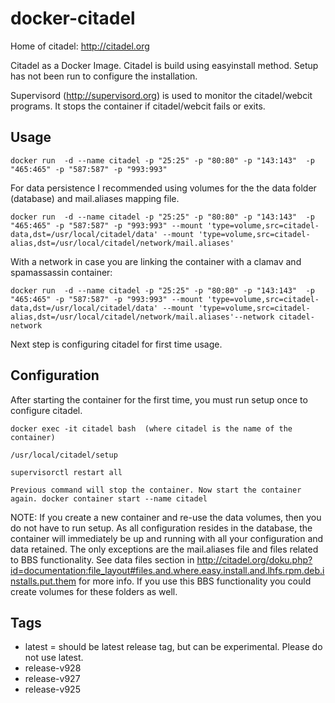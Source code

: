 docker-citadel
======================
Home of citadel: http://citadel.org

Citadel as a Docker Image. Citadel is build using easyinstall method. Setup has not been run to configure the installation.

Supervisord (http://supervisord.org) is used to monitor the citadel/webcit programs. It stops the container if citadel/webcit fails or exits.

Usage 
--------------
    docker run  -d --name citadel -p "25:25" -p "80:80" -p "143:143"  -p "465:465" -p "587:587" -p "993:993"
For data persistence I recommended using volumes for the the data folder (database) and mail.aliases mapping file.

    docker run  -d --name citadel -p "25:25" -p "80:80" -p "143:143"  -p "465:465" -p "587:587" -p "993:993" --mount 'type=volume,src=citadel-data,dst=/usr/local/citadel/data' --mount 'type=volume,src=citadel-alias,dst=/usr/local/citadel/network/mail.aliases'

With a network in case you are linking the container with a clamav and spamassassin container: 

    docker run  -d --name citadel -p "25:25" -p "80:80" -p "143:143"  -p "465:465" -p "587:587" -p "993:993" --mount 'type=volume,src=citadel-data,dst=/usr/local/citadel/data' --mount 'type=volume,src=citadel-alias,dst=/usr/local/citadel/network/mail.aliases'--network citadel-network

Next step is configuring citadel for first time usage.

Configuration
-----------------
After starting the container for the first time, you must run setup once to configure citadel.
    
    docker exec -it citadel bash  (where citadel is the name of the container)

    /usr/local/citadel/setup

    supervisorctl restart all

    Previous command will stop the container. Now start the container again. docker container start --name citadel

NOTE: If you create a new container and re-use the data volumes, then you do not have to run setup. As all configuration resides in the database, the container will immediately be up and running with all your configuration and data retained. The only exceptions are the mail.aliases file and files related to BBS functionality. See data files section in http://citadel.org/doku.php?id=documentation:file_layout#files.and.where.easy.install.and.lhfs.rpm.deb.installs.put.them for more info. If you use this BBS functionality you could create volumes for these folders as well.

Tags
-----------------
* latest = should be latest release tag, but can be experimental. Please do not use latest.
* release-v928
* release-v927
* release-v925


